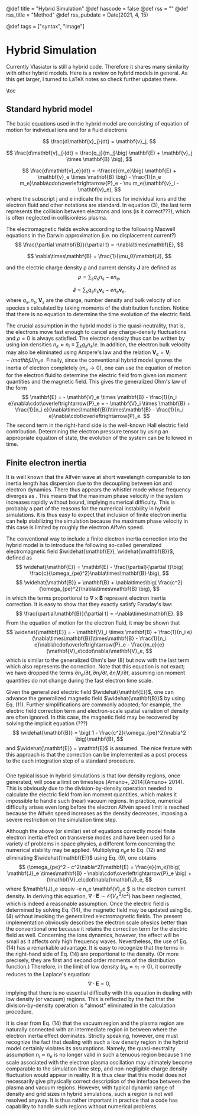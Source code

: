 @def title = "Hybrid Simulation"
@def hascode = false
@def rss = ""
@def rss_title = "Method"
@def rss_pubdate = Date(2021, 4, 15)

@def tags = ["syntax", "image"]

# Hybrid Simulation

Currently Vlasiator is still a hybrid code. Therefore it shares many similarity with other hybrid models.
Here is a review on hybrid models in general. As this get larger, I turned to LaTeX notes so check further updates there.

\toc

## Standard hybrid model

The basic equations used in the hybrid model are consisting of equation of motion for individual ions and for a fluid electrons

$$
\frac{d\mathbf{x}_j}{dt} = \mathbf{v}_j,
$$

$$
\frac{d\mathbf{v}_j}{dt} = \frac{q_j}{m_j}\big( \mathbf{E} + \mathbf{v}_j \times \mathbf{B} \big),
$$

$$
\frac{d\mathbf{v}_e}{dt} = -\frac{e}{m_e}\big( \mathbf{E} + \mathbf{v}_e \times \mathbf{B} \big) - \frac{1}{n_e m_e}\nabla\cdot\overleftrightarrow{P}_e - \nu m_e(\mathbf{v}_i - \mathbf{v}_e),
$$
where the subscript j and e indicate the indices for individual ions and the electron fluid and other notations are standard.
In equation (3), the last term represents the collision between electrons and ions (is it correct???), which is often neglected in collisionless plasma.

The electromagnetic fields evolve according to the following Maxwell equations in the Darwin approximation (i.e. no displacement current?)
$$
\frac{\partial \mathbf{B}}{\partial t} = -\nabla\times\mathbf{E},
$$

$$
\nabla\times\mathbf{B} = \frac{1}{\mu_0}\mathbf{J},
$$

and the electric charge density ρ and current density $\mathbf{J}$ are defined as
$$
\rho = \sum_s q_s n_s - en_e,
$$

$$
\mathbf{J} = \sum_s q_s n_s \mathbf{v}_s - e n_e \mathbf{v}_e,
$$
where $q_s, n_s, \mathbf{V}_s$ are the charge, number density and bulk velocity of ion species s calculated by taking moments of the distribution function. Notice that there is no equation to determine the time evolution of the electric field.

The crucial assumption in the hybrid model is the quasi-neutrality, that is, the electrons move fast enough to cancel any charge-density fluctuations and $\rho=0$ is always satisfied.
The electron density thus can be written by using ion densities $n_e \approx n_i \equiv \sum_s q_s n_s /e$.
In addition, the electron bulk velocity may also be eliminated using Ampere's law and the relation $\mathbf{V}_e = \mathbf{V}_i - /mathbf{J}/n_e e$.
Finally, since the conventional hybrid model ignores the inertia of electron completely ($m_e \rightarrow 0$), one can use the equation of motion for the electron fluid to determine the electric field from given ion moment quantities and the magnetic field. This gives the generalized Ohm's law of the form
$$
\mathbf{E} = - \mathbf{V}_e \times \mathbf{B} - \frac{1}{n_i e}\nabla\cdot\overleftrightarrow{P}_e = - \mathbf{V}_i \times \mathbf{B} + \frac{1}{n_i e}(\nabla\times\mathbf{B})\times\mathbf{B} - \frac{1}{n_i e}\nabla\cdot\overleftrightarrow{P}_e.
$$
The second term in the right-hand side is the well-known Hall electric field contribution. Determining the electron pressure tensor by using an appropriate equation of state, the evolution of the system can be followed in time.

## Finite electron inertia

It is well known that the Alfvén wave at short wavelength comparable to ion inertia length has dispersion due to the decoupling between ion and electron dynamics. There thus appears the whistler mode whose frequency diverges as . This means that the maximum phase velocity in the system increases rapidly without bound, implying numerical difficulty. This is probably a part of the reasons for the numerical instability in hybrid simulations. It is thus easy to expect that inclusion of finite electron inertia can help stabilizing the simulation because the maximum phase velocity in this case is limited by roughly the electron Alfvén speed.

The conventional way to include a finite electron inertia correction into the hybrid model is to introduce the following so-called generalized electromagnetic field $\widehat{\mathbf{E}}, \widehat{\mathbf{B}}$, defined as 
$$
\widehat{\mathbf{E}} = \mathbf{E} - \frac{\partial}{\partial t}\big( \frac{c}{\omega_{pe}^2}\nabla\times\mathbf{B} \big),
$$
$$
\widehat{\mathbf{B}} = \mathbf{B} + \nabla\times\big( \frac{c^2}{\omega_{pe}^2}\nabla\times\mathbf{B} \big),
$$
in which the terms proportional to $\nabla\times\mathbf{B}$ represent electron inertia correction.
It is easy to show that they exactly satisfy Faraday's law:
$$
\frac{\partial\mathbf{B}}{\partial t} = -\nabla\times\mathbf{E}.
$$
From the equation of motion for the electron fluid, it may be shown that
$$
\widehat{\mathbf{E}} = - \mathbf{V}_i \times \mathbf{B} + \frac{1}{n_i e}(\nabla\times\mathbf{B})\times\mathbf{B} - \frac{1}{n_i e}\nabla\cdot\overleftrightarrow{P}_e - \frac{m_e}{e}(\mathbf{V}_e\cdot\nabla)\mathbf{V}_e,
$$
which is similar to the generalized Ohm's law (8) but now with the last term which also represents the correction.
Note that this equation is not exact; we have dropped the terms $\partial n_e/\partial t, \partial n_i/\partial t, \partial n_i\mathbf{V}_i/\partial t$, assuming ion moment quantities do not change during the fast electron time scale.

Given the generalized electric field $\widehat{\mathbf{E}}$, one can advance the generalized magnetic field $\widehat{\mathbf{B}}$ by using Eq. (11).
Further simplifications are commonly adopted; for example, the electric field correction term and electron-scale spatial variation of density are often ignored. In this case, the magnetic field may be recovered by solving the implicit equation (???)
$$
\widehat{\mathbf{B}} = \big( 1 - \frac{c^2}{\omega_{pe}^2}\nabla^2 \big)\mathbf{B},
$$
and $\widehat{\mathbf{E}} = \mathbf{E}$ is assumed. The nice feature with this approach is that the correction can be implemented as a post process to the each integration step of a standard procedure.

###

One typical issue in hybrid simulations is that low density regions, once generated, will pose a limit on timesteps
[Amano+, 2014](Amano+ 2014).
This is obviously due to the division-by-density operation needed to calculate the electric field from ion moment quantities, which makes it impossible to handle such (near) vacuum regions.
In practice, numerical difficulty arises even long before the electron Alfvén speed limit is reached because the Alfvén speed increases as the density decreases, imposing a severe restriction on the simulation time step.

Although the above (or similar) set of equations correctly model finite electron inertia effect on transverse modes and have been used for a variety of problems in space physics, a different form concerning the numerical stability may be applied.
Multiplying $n_e e$ to Eq. (12) and eliminating $\widehat{\mathbf{E}}$ using Eq. (9), one obtains
$$
(\omega_{pe}^2 - c^2\nabla^2)\mathbf{E} = \frac{e}{m_e}\big( \mathbf{J}_e \times\mathbf{B} - \nabla\cdot\overleftrightarrow{P}_e \big) + (\mathbf{V}_e\cdot\nabla)\mathbf{J}_e,
$$
where $/mathbf{J}_e \equiv -e n_e \mathbf{V}_e $ is the electron current density. In deriving this equation, $\nabla\cdot\mathbf{E}\sim \mathcal{O}(V_A^2/c^2)$ has been neglected, which is indeed a reasonable assumption. Once the electric field is determined by solving Eq. (14), the magnetic field may be updated using Eq. (4) without invoking the generalized electromagnetic fields.
The present implementation obviously describes the electron scale physics better than the conventional one because it retains the correction term for the electric field as well. Concerning the ions dynamics, however, the effect will be small as it affects only high frequency waves. Nevertheless, the use of Eq. (14) has a remarkable advantage. It is easy to recognize that the terms in the right-hand side of Eq. (14) are proportional to the density. (Or more precisely, they are first and second order moments of the distribution function.) Therefore, in the limit of low density ($n_e \approx n_i \rightarrow 0$), it correctly reduces to the Laplace's equation:
$$
\nabla\cdot\mathbf{E}=0,
$$
implying that there is no essential difficulty with this equation in dealing with low density (or vacuum) regions. This is reflected by the fact that the division-by-density operation is "almost" eliminated in the calculation procedure.

It is clear from Eq. (14) that the vacuum region and the plasma region are naturally connected with an intermediate region in between where the electron inertia effect dominates.
Strictly speaking, however, one must recognize the fact that dealing with such a low density region in the hybrid model certainly violates its assumptions. Namely, the quasi-neutrality assumption $n_i \approx n_e$ is no longer valid in such a tenuous region because time scale associated with the electron plasma oscillation may ultimately become comparable to the simulation time step, and non-negligible charge density fluctuation would appear in reality. It is thus clear that this model does not necessarily give physically correct description of the interface between the plasma and vacuum regions. However, with typical dynamic range of density and grid sizes in hybrid simulations, such a region is not well resolved anyway. It is thus rather important in practice that a code has capability to handle such regions without numerical problems.


[Amano+ 2014]: https://doi.org/10.1016/j.jcp.2014.06.048